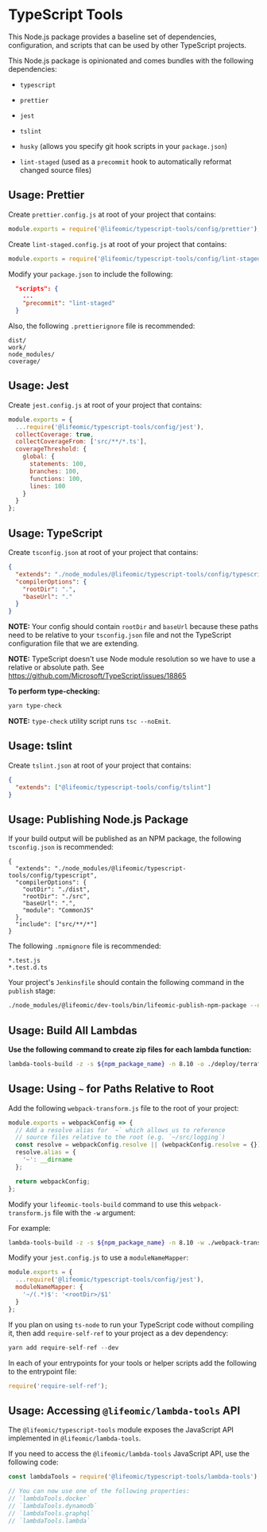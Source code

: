 # TypeScript Tools

This Node.js package provides a baseline set of dependencies, configuration,
and scripts that can be used by other TypeScript projects.

This Node.js package is opinionated and comes bundles with the following
dependencies:

- `typescript`

- `prettier`

- `jest`

- `tslint`

- `husky` (allows you specify git hook scripts in your `package.json`)

- `lint-staged` (used as a `precommit` hook to automatically reformat
  changed source files)

## Usage: Prettier

Create `prettier.config.js` at root of your project that contains:

```javascript
module.exports = require('@lifeomic/typescript-tools/config/prettier');
```

Create `lint-staged.config.js` at root of your project that contains:

```javascript
module.exports = require('@lifeomic/typescript-tools/config/lint-staged');
```

Modify your `package.json` to include the following:

```json
  "scripts": {
    ...
    "precommit": "lint-staged"
  }
```

Also, the following `.prettierignore` file is recommended:

```plain
dist/
work/
node_modules/
coverage/
```

## Usage: Jest

Create `jest.config.js` at root of your project that contains:

```javascript
module.exports = {
  ...require('@lifeomic/typescript-tools/config/jest'),
  collectCoverage: true,
  collectCoverageFrom: ['src/**/*.ts'],
  coverageThreshold: {
    global: {
      statements: 100,
      branches: 100,
      functions: 100,
      lines: 100
    }
  }
};
```

## Usage: TypeScript

Create `tsconfig.json` at root of your project that contains:

```json
{
  "extends": "./node_modules/@lifeomic/typescript-tools/config/typescript",
  "compilerOptions": {
    "rootDir": ".",
    "baseUrl": "."
  }
}
```

**NOTE:** Your config should contain `rootDir` and `baseUrl` because these
paths need to be relative to your `tsconfig.json` file and not the TypeScript
configuration file that we are extending.

**NOTE:** TypeScript doesn't use Node module resolution so we have to
use a relative or absolute path. See
<https://github.com/Microsoft/TypeScript/issues/18865>

**To perform type-checking:**

```bash
yarn type-check
```

**NOTE:** `type-check` utility script runs `tsc --noEmit`.

## Usage: tslint

Create `tslint.json` at root of your project that contains:

```json
{
  "extends": ["@lifeomic/typescript-tools/config/tslint"]
}
```

## Usage: Publishing Node.js Package

If your build output will be published as an NPM package,
the following `tsconfig.json` is recommended:

```plain
{
  "extends": "./node_modules/@lifeomic/typescript-tools/config/typescript",
  "compilerOptions": {
    "outDir": "./dist",
    "rootDir": "./src",
    "baseUrl": ".",
    "module": "CommonJS"
  },
  "include": ["src/**/*"]
}
```

The following `.npmignore` file is recommended:

```plain
*.test.js
*.test.d.ts
```

Your project's `Jenkinsfile` should contain the following command
in the `publish` stage:

```bash
./node_modules/@lifeomic/dev-tools/bin/lifeomic-publish-npm-package --directory ./dist --publish-tagged-commits-only
```

## Usage: Build All Lambdas

**Use the following command to create zip files for each lambda function:**

```bash
lambda-tools-build -z -s ${npm_package_name} -n 8.10 -o ./deploy/terraform/dist/lambdas ./src/lambdas/
```

## Usage: Using `~` for Paths Relative to Root

Add the following `webpack-transform.js` file to the root of your project:

```js
module.exports = webpackConfig => {
  // Add a resolve alias for `~` which allows us to reference
  // source files relative to the root (e.g. `~/src/logging`)
  const resolve = webpackConfig.resolve || (webpackConfig.resolve = {});
  resolve.alias = {
    '~': __dirname
  };

  return webpackConfig;
};
```

Modify your `lifeomic-tools-build` command to use this `webpack-transform.js`
file with the `-w` argument:

For example:

```bash
lambda-tools-build -z -s ${npm_package_name} -n 8.10 -w ./webpack-transform.js -o ./deploy/terraform/dist/lambdas ./src/lambdas/
```

Modify your `jest.config.js` to use a `moduleNameMapper`:

```js
module.exports = {
  ...require('@lifeomic/typescript-tools/config/jest'),
  moduleNameMapper: {
    '~/(.*)$': '<rootDir>/$1'
  }
};
```

If you plan on using `ts-node` to run your TypeScript code without
compiling it, then add `require-self-ref` to your project as a dev dependency:

```js
yarn add require-self-ref --dev
```

In each of your entrypoints for your tools or helper scripts
add the following to the entrypoint file:

```js
require('require-self-ref');
```

## Usage: Accessing `@lifeomic/lambda-tools` API

The `@lifeomic/typescript-tools` module exposes the JavaScript API
implemented in `@lifeomic/lambda-tools`.

If you need to access the `@lifeomic/lambda-tools` JavaScript API,
use the following code:

```js
const lambdaTools = require('@lifeomic/typescript-tools/lambda-tools');

// You can now use one of the following properties:
// `lambdaTools.docker`
// `lambdaTools.dynamodb`
// `lambdaTools.graphql`
// `lambdaTools.lambda`
```
